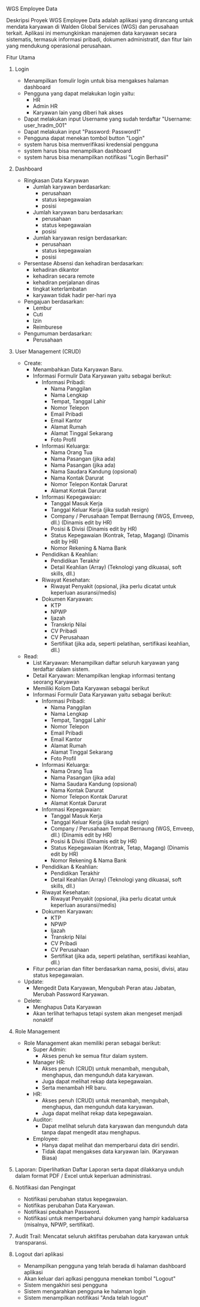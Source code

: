 WGS Employee Data

Deskripsi Proyek
WGS Employee Data adalah aplikasi yang dirancang untuk mendata karyawan di Walden Global Services (WGS) dan perusahaan terkait. Aplikasi ini memungkinkan manajemen data karyawan secara sistematis, termasuk informasi pribadi, dokumen administratif, dan fitur lain yang mendukung operasional perusahaan.

Fitur Utama

1. Login 
	- Menampilkan fomulir login untuk bisa mengakses halaman dashboard
	- Pengguna yang dapat melakukan login yaitu:
		- HR
		- Admin HR
		- Karyawan lain yang diberi hak akses
	- Dapat melakukan input Username yang sudah terdaftar "Username: user_hradm_001"
	- Dapat melakukan input "Password: Password1"
	- Pengguna dapat menekan tombol button "Login"
	- system harus bisa memverifikasi kredensial pengguna
	- system harus bisa menampilkan dashboard 
	- system harus bisa menampilkan notifikasi "Login Berhasil"

2. Dashboard 
	- Ringkasan Data Karyawan
	    - Jumlah karyawan berdasarkan:
			- perusahaan
			- status kepegawaian
			- posisi
		- Jumlah karyawan baru berdasarkan:
			- perusahaan
			- status kepegawaian
			- posisi
		- Jumlah karyawan resign berdasarkan:
			- perusahaan
			- status kepegawaian
			- posisi
	- Persentase Absensi dan kehadiran berdasarkan:
		- kehadiran dikantor
		- kehadiran secara remote
		- kehadiran perjalanan dinas
		- tingkat keterlambatan
		- karyawan tidak hadir per-hari nya	 
	- Pengajuan berdasarkan:
		- Lembur
		- Cuti
		- Izin
		- Reimburese
	- Pengumuman berdasarkan:
		- Perusahaan
3. User Management (CRUD)
	- Create:
        - Menambahkan Data Karyawan Baru.
		- Informasi Formulir Data Karyawan yaitu sebagai berikut:
		    - Informasi Pribadi:
    			- Nama Panggilan
                - Nama Lengkap
        		- Tempat, Tanggal Lahir
			    - Nomor Telepon
  				- Email Pribadi
                - Email Kantor
                - Alamat Rumah
                - Alamat Tinggal Sekarang
       			- Foto Profil
      		- Informasi Keluarga:
        		- Nama Orang Tua
                - Nama Pasangan (jika ada)
                - Nama Pasangan (jika ada)
        		- Nama Saudara Kandung (opsional)
        		- Nama Kontak Darurat
       			- Nomor Telepon Kontak Darurat
        		- Alamat Kontak Darurat
       		- Informasi Kepegawaian:
       			- Tanggal Masuk Kerja
                - Tanggal Keluar Kerja (jika sudah resign)
      			- Company / Perusahaan Tempat Bernaung (WGS, Emveep, dll.) (Dinamis edit by HR)
       			- Posisi & Divisi (Dinamis edit by HR)
      			- Status Kepegawaian (Kontrak, Tetap, Magang) (Dinamis edit by HR)
      			- Nomor Rekening & Nama Bank
      		- Pendidikan & Keahlian:
      			- Pendidikan Terakhir
       		    - Detail Keahlian (Array) (Teknologi yang dikuasai, soft skills, dll.)
      		- Riwayat Kesehatan:
      		    - Riwayat Penyakit (opsional, jika perlu dicatat untuk keperluan asuransi/medis)
            - Dokumen Karyawan:
                - KTP
                - NPWP
                - Ijazah
                - Transkrip Nilai
                - CV Pribadi
      			- CV Perusahaan
      			- Sertifikat (jika ada, seperti pelatihan, sertifikasi keahlian, dll.)
    - Read: 
        - List Karyawan: Menampilkan daftar seluruh karyawan yang terdaftar dalam sistem.
		- Detail Karyawan: Menampilkan lengkap informasi tentang seorang Karyawan
		- Memiliki Kolom Data Karyawan sebagai berikut
		- Informasi Formulir Data Karyawan yaitu sebagai berikut:
		    - Informasi Pribadi:
    			- Nama Panggilan
                - Nama Lengkap
        		- Tempat, Tanggal Lahir
			    - Nomor Telepon
  				- Email Pribadi
                - Email Kantor
                - Alamat Rumah
                - Alamat Tinggal Sekarang
       			- Foto Profil
      		- Informasi Keluarga:
        		- Nama Orang Tua
                - Nama Pasangan (jika ada)
        		- Nama Saudara Kandung (opsional)
        		- Nama Kontak Darurat
       			- Nomor Telepon Kontak Darurat
        		- Alamat Kontak Darurat
       		- Informasi Kepegawaian:
       			- Tanggal Masuk Kerja
                - Tanggal Keluar Kerja (jika sudah resign)
      			- Company / Perusahaan Tempat Bernaung (WGS, Emveep, dll.) (Dinamis edit by HR)
       			- Posisi & Divisi (Dinamis edit by HR)
      			- Status Kepegawaian (Kontrak, Tetap, Magang) (Dinamis edit by HR)
      			- Nomor Rekening & Nama Bank
      		- Pendidikan & Keahlian:
      			- Pendidikan Terakhir
       			- Detail Keahlian (Array) (Teknologi yang dikuasai, soft skills, dll.)
      		- Riwayat Kesehatan:
      			- Riwayat Penyakit (opsional, jika perlu dicatat untuk keperluan asuransi/medis)
            - Dokumen Karyawan:
                - KTP
                - NPWP
                - Ijazah
                - Transkrip Nilai
                - CV Pribadi
      			- CV Perusahaan
      			- Sertifikat (jika ada, seperti pelatihan, sertifikasi keahlian, dll.)
		- Fitur pencarian dan filter berdasarkan nama, posisi, divisi, atau status kepegawaian.
	- Update: 
        - Mengedit Data Karyawan, Mengubah Peran atau Jabatan, Merubah Password Karyawan.
	- Delete:  
        - Menghapus Data Karyawan 
		- Akan terlihat terhapus tetapi system akan mengeset menjadi nonaktif
4. Role Management
	- Role Management akan memiliki peran sebagai berikut:
		- Super Admin:	
            - Akses penuh ke semua fitur dalam system.
		- Manager HR:	
            - Akses penuh (CRUD) untuk menambah, mengubah, menghapus, dan mengunduh data karyawan. 
			- Juga dapat melihat rekap data kepegawaian.
			- Serta menambah HR baru.
		- HR:	
            - Akses penuh (CRUD) untuk menambah, mengubah, menghapus, dan mengunduh data karyawan.
			- Juga dapat melihat rekap data kepegawaian.
		- Auditor:	
            - Dapat melihat seluruh data karyawan dan mengunduh data tanpa dapat mengedit atau menghapus.
		- Employee:	
            - Hanya dapat melihat dan memperbarui data diri sendiri. 
			- Tidak dapat mengakses data karyawan lain. (Karyawan Biasa) 
5. Laporan: Diperlihatkan Daftar Laporan serta dapat dilakkanya unduh dalam format PDF / Excel untuk keperluan administrasi.
6. Notifikasi dan Pengingat
	- Notifikasi perubahan status kepegawaian.
	- Notifikas perubahan Data Karyawan.
	- Notifikasi peubahan Password.
	- Notifikasi untuk memperbaharui dokumen yang hampir kadaluarsa (misalnya, NPWP, sertifikat).
7. Audit Trail: Mencatat seluruh aktifitas perubahan data karyawan untuk transparansi.
8. Logout dari aplikasi  
    - Menampilkan pengguna yang telah berada di halaman dashboard aplikasi  
    - Akan keluar dari aplkasi pengguna menekan tombol "Logout"  
  	- Sistem mengakhiri sesi pengguna  
	- Sistem mengarahkan pengguna ke halaman login  
	- Sistem menampilkan notifikasi "Anda telah logout" 